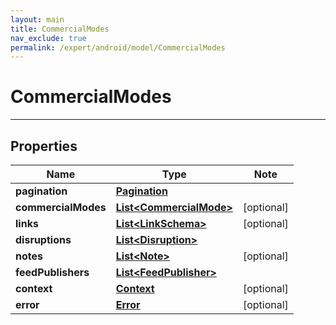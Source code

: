 ```yaml
---
layout: main
title: CommercialModes
nav_exclude: true
permalink: /expert/android/model/CommercialModes
---
```


# CommercialModes

---

## Properties

Name | Type | Note
---- | ---- | ----
**pagination** | [**Pagination**](Pagination.md) | 
**commercialModes** | [**List&lt;CommercialMode&gt;**](CommercialMode.md) | [optional] 
**links** | [**List&lt;LinkSchema&gt;**](LinkSchema.md) | [optional] 
**disruptions** | [**List&lt;Disruption&gt;**](Disruption.md) | 
**notes** | [**List&lt;Note&gt;**](Note.md) | [optional] 
**feedPublishers** | [**List&lt;FeedPublisher&gt;**](FeedPublisher.md) | 
**context** | [**Context**](Context.md) | [optional] 
**error** | [**Error**](Error.md) | [optional] 


